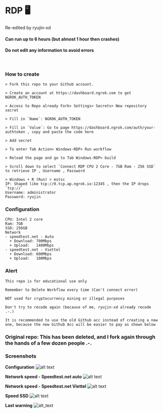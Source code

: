 # RDP 🖥️

Re-edited by ryujin-xd

#### Can run up to 6 hours (but almost 1 hour then crashes)


#### Do not edit any information to avoid errors

<br>

### How to create
```
> Fork this repo to your Github account.

> Create an account at https://dashboard.ngrok.com to get NGROK_AUTH_TOKEN

> Access to Repo already Fork> Settings> Secrets> New repository secret

> Fill in `Name`: NGROK_AUTH_TOKEN

> Fill in `Value`: Go to page https://dashboard.ngrok.com/auth/your-authtoken , copy and paste the code here

> Add secret 

> To enter Tab Action> Windows-RDP> Run workflow

> Reload the page and go to Tab Windows-RDP> build

> Scroll down to select `Connect RDP CPU 2 Core - 7GB Ram - 256 SSD` to retrieve IP , Username , Password

> Windows + R (Run) > mstsc
IP: Shaped like tcp://0.tcp.ap.ngrok.io:12345 , then the IP drops `tcp://`
Username: administrator
Password: ryujin
```

### Configuration
```
CPU: Intel 2 core
Ram: 7GB
SSD: 256GB
Network
- speedtest.net - Auto
  + Download: 700Mbps
  + Upload:   1400Mbps
- speedtest.net - Viettel
  + Download: 600Mbps
  + Upload:   100Mbps
```

### Alert
```
This repo is for educational use only

Remember to Delete Workflow every time (Can't connect error)

NOT used for cryptocurrency mining or illegal purposes

Don't try to recode again (because of me, ryujin-xd already recode .-.)

It is recommended to use the old Github acc instead of creating a new one, because the new Github Acc will be easier to pay as shown below
```

### Original repo: This has been deleted, and I fork again through the hands of a few dozen people .-.

### Screenshots

**Configuration**
![alt text](https://cdn.discordapp.com/attachments/886275175480426557/920171813001130084/unknown.png)

**Network speed - Speedtest.net auto**
![alt text](https://cdn.discordapp.com/attachments/886275175480426557/920171007115927592/unknown.png)

**Network speed - Speedtest.net Viettel**
![alt text](https://cdn.discordapp.com/attachments/886275175480426557/920171491046359100/unknown.png)

**Speed SSD**
![alt text](https://cdn.discordapp.com/attachments/886275175480426557/920170716660367400/unknown.png)

**Last warning**
![alt_text](https://cdn.discordapp.com/attachments/886275175480426557/920977456406609940/unknown.png)
